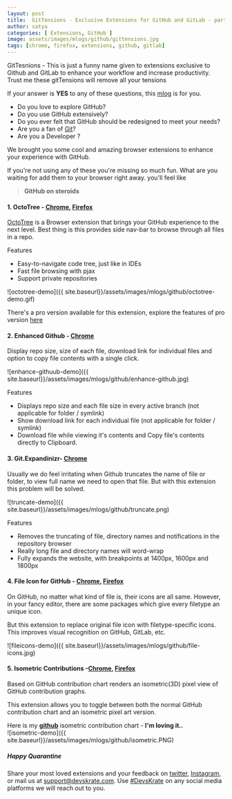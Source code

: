 ```yaml
---
layout: post
title:  GitTensions - Exclusive Extensions for GitHub and GitLab - part 1
author: satya
categories: [ Extensions, GitHub ]
image: assets/images/mlogs/github/gittensions.jpg
tags: [chrome, firefox, extensions, github, gitlab]
---
```



GitTesnions - This is just a funny name given to extensions exclusive to Github and GitLab to enhance your workflow and increase productivity. Trust me these gitTensions will remove all your tensions

If your answer is **YES** to any of these questions, this [mlog](https://devskrate.com/introducing-mlogs/) is for you.    
* Do you love to explore GitHub?
* Do you use GitHub extensively?
* Do you ever felt that GitHub should be redesigned to meet your needs?
* Are you a fan of [Git](https://devskrate.com/git-cheat-sheet/)?
* Are you a Developer ?

We brought you some cool and amazing browser extensions to enhance your experience with GitHub.

If you're not using any of these you're missing so much fun. What are you waiting for add them to your browser right away. you'll feel like 
> **GitHub on steroids**     

#### 1. OctoTree - [Chrome](https://chrome.google.com/webstore/detail/octotree/bkhaagjahfmjljalopjnoealnfndnagc), [Firefox](https://addons.mozilla.org/en-US/firefox/addon/octotree/?src=search)

[OctoTree](https://www.octotree.io/) is a Browser extension that brings your GitHub experience to the next level. Best thing is this provides side nav-bar to browse through all files in a repo.

Features
* Easy-to-navigate code tree, just like in IDEs
* Fast file browsing with pjax
* Support private repositories

![octotree-demo]({{ site.baseurl}}/assets/images/mlogs/github/octotree-demo.gif)

There's a pro version available for this extension, explore the features of pro version [here](https://www.octotree.io/)


#### 2. Enhanced Github - [Chrome](https://chrome.google.com/webstore/detail/enhanced-github/anlikcnbgdeidpacdbdljnabclhahhmd)
Display repo size, size of each file, download link for individual files and option to copy file contents with a single click.

![enhance-githuub-demo]({{ site.baseurl}}/assets/images/mlogs/github/enhance-github.jpg)

Features

* Displays repo size and each file size in every active branch (not applicable for folder / symlink)
* Show download link for each individual file (not applicable for folder / symlink)
* Download file while viewing it's contents and Copy file's contents directly to Clipboard.

#### 3. Git.Expandinizr- [Chrome](https://chrome.google.com/webstore/detail/githubexpandinizr/cbehdjjcilgnejbpnjhobkiiggkedfib)

Usually we do feel irritating when Github truncates the name of file or folder, to view full name we need to open that file. But with this extension this problem will be solved.

![truncate-demo]({{ site.baseurl}}/assets/images/mlogs/github/truncate.png)

Features
 - Removes the truncating of file, directory names and notifications in the repository browser
 - Really long file and directory names will word-wrap
 - Fully expands the website, with breakpoints at 1400px, 1600px and 1800px

#### 4. File Icon for GitHub - [Chrome](https://chrome.google.com/webstore/detail/file-icon-for-github-and/ficfmibkjjnpogdcfhfokmihanoldbfe), [Firefox](https://addons.mozilla.org/en-US/firefox/addon/github-file-icon/?src=search)

On GitHub, no matter what kind of file is, their icons are all same. However, in your fancy editor, there are some packages which give every filetype an unique icon.

But this extension to replace original file icon with filetype-specific icons. This improves visual recognition on GitHub, GitLab, etc.

![fileicons-demo]({{ site.baseurl}}/assets/images/mlogs/github/file-icons.jpg)

#### 5. Isometric Contributions -[Chrome](https://chrome.google.com/webstore/detail/isometric-contributions/mjoedlfflcchnleknnceiplgaeoegien/related), [Firefox](https://addons.mozilla.org/en-US/firefox/addon/isometric-github/?src=search)

Based on GitHub contribution chart renders an isometric(3D) pixel view of GitHub contribution graphs.

This extension allows you to toggle between both the normal GitHub contribution chart and an isometric pixel art version.

Here is my [**github**](https://github.com./srisatyalokesh) isometric contribution chart - **I'm loving it..**      
![isometric-demo]({{ site.baseurl}}/assets/images/mlogs/github/isometric.PNG)

##### Happy Quarantine 
Share your most loved extensions and your feedback on [twitter](https://twitter.com/devskrate), [Instagram](https://instagram.com/devskrate), or mail us at [support@devskrate.com](mailto:support@devskrate.com). Use [#DevsKrate](https://devskrate.com) on any social media platforms we will reach out to you.
